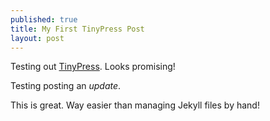```yaml
---
published: true
title: My First TinyPress Post
layout: post
---
```

Testing out [TinyPress](http://tinypress.co). Looks promising!

Testing posting an *update*.

This is great. Way easier than managing Jekyll files by hand!